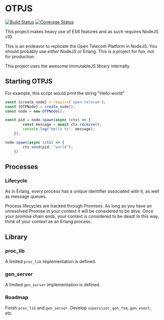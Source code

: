 # OTPJS
[![Build Status](https://travis-ci.com/fauxsoup/otp-js.svg?branch=master)](https://travis-ci.com/fauxsoup/otp-js)
[![Coverage Status](https://coveralls.io/repos/github/fauxsoup/otp-js/badge.svg?branch=master)](https://coveralls.io/github/fauxsoup/otp-js?branch=master)

This project makes heavy use of ES6 features and as such requires NodeJS v10

This is an endeavor to replicate the Open Telecom Platform in NodeJS. You should
probably use *either* NodeJS or Erlang. This is a project for fun, not for
production.

This project uses the awesome ImmutableJS library internally.

## Starting OTPJS
For example, this script would print the string "Hello world"

```javascript
const {create_node} = require('open-telecom');
const {OTPNode} = create_node();
const node = new OTPNode();

const pid = node.spawn(async (ctx) => {
        const message = await ctx.receive();
        console.log("Hello %s", message);
    });

node.spawn(async (ctx) => {
        ctx.send(pid, "world");
    })
```

## Processes
### Lifecycle
As in Erlang, every process has a unique identifier associated with it, as well
as message queues. 

Process lifecycles are tracked through Promises. As long as you have an
unresolved Promise in your context it will be considered to be alive. Once your
promise chain ends, your context is considered to be dead! In this way, think of
your context as an Erlang process.

## Library
### proc_lib
A limited `proc_lib` implementation is defined.

### gen_server
A limited `gen_server` implementation is defined.

### Roadmap
Finish `proc_lib` and `gen_server`. Develop `supervisor`, `gen_fsm`,
`gen_event`, etc.

